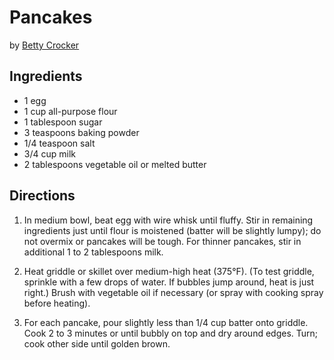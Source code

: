# Pancakes
by [Betty Crocker](https://www.bettycrocker.com/recipes/classic-pancakes/77a89da1-fd56-494b-874a-55f9195c1413)

## Ingredients
* 1 egg
* 1 cup all-purpose flour
* 1 tablespoon sugar
* 3 teaspoons baking powder
* 1/4 teaspoon salt
* 3/4 cup milk
* 2 tablespoons vegetable oil or melted butter 

## Directions
1. In medium bowl, beat egg with wire whisk until fluffy. Stir in remaining ingredients just until flour is moistened (batter will be slightly lumpy); do not overmix or pancakes will be tough. For thinner pancakes, stir in additional 1 to 2 tablespoons milk. 

2. Heat griddle or skillet over medium-high heat (375°F). (To test griddle, sprinkle with a few drops of water. If bubbles jump around, heat is just right.) Brush with vegetable oil if necessary (or spray with cooking spray before heating). 

3. For each pancake, pour slightly less than 1/4 cup batter onto griddle. Cook 2 to 3 minutes or until bubbly on top and dry around edges. Turn; cook other side until golden brown. 